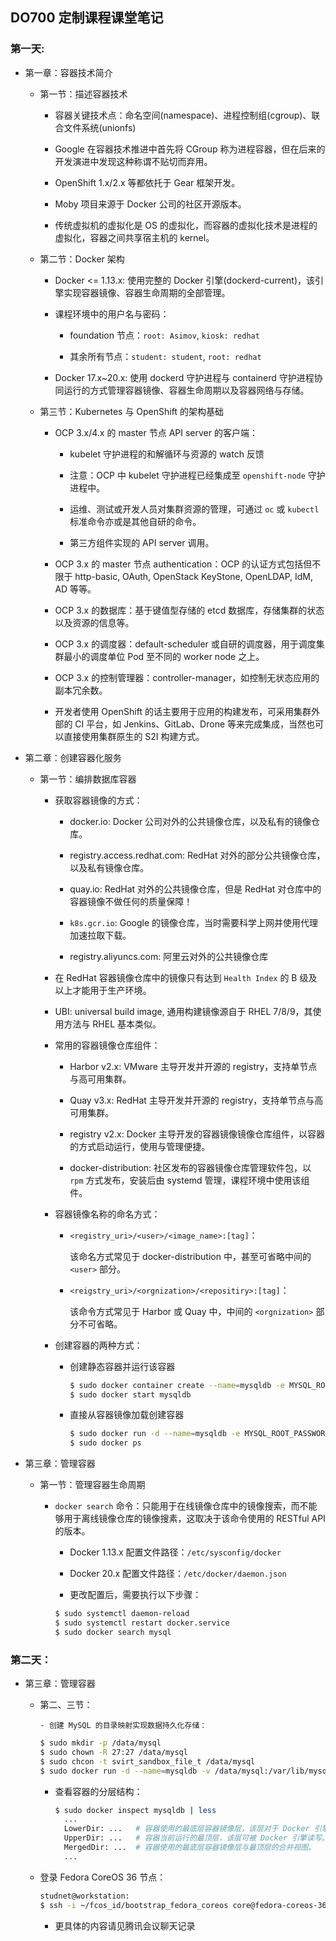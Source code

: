 ## DO700 定制课程课堂笔记

### 第一天:

- 第一章：容器技术简介

  - 第一节：描述容器技术

    - 容器关键技术点：命名空间(namespace)、进程控制组(cgroup)、联合文件系统(unionfs)

    - Google 在容器技术推进中首先将 CGroup 称为进程容器，但在后来的开发演进中发现这种称谓不贴切而弃用。

    - OpenShift 1.x/2.x 等都依托于 Gear 框架开发。

    - Moby 项目来源于 Docker 公司的社区开源版本。

    - 传统虚拟机的虚拟化是 OS 的虚拟化，而容器的虚拟化技术是进程的虚拟化，容器之间共享宿主机的 kernel。

  - 第二节：Docker 架构

    - Docker <= 1.13.x: 使用完整的 Docker 引擎(dockerd-current)，该引擎实现容器镜像、容器生命周期的全部管理。

    - 课程环境中的用户名与密码：
				
      - foundation 节点：`root: Asimov`, `kiosk: redhat`

      - 其余所有节点：`student: student`, `root: redhat`
				
    - Docker 17.x~20.x: 使用 dockerd 守护进程与 containerd 守护进程协同运行的方式管理容器镜像、容器生命周期以及容器网络与存储。

  - 第三节：Kubernetes 与 OpenShift 的架构基础

    - OCP 3.x/4.x 的 master 节点 API server 的客户端：
		   
      - kubelet 守护进程的和解循环与资源的 watch 反馈

      - 注意：OCP 中 kubelet 守护进程已经集成至 `openshift-node` 守护进程中。

      - 运维、测试或开发人员对集群资源的管理，可通过 `oc` 或 `kubectl` 标准命令亦或是其他自研的命令。

      - 第三方组件实现的 API server 调用。

    - OCP 3.x 的 master 节点 authentication：OCP 的认证方式包括但不限于 http-basic, OAuth, OpenStack KeyStone, OpenLDAP, IdM, AD 等等。

    - OCP 3.x 的数据库：基于键值型存储的 etcd 数据库，存储集群的状态以及资源的信息等。

    - OCP 3.x 的调度器：default-scheduler 或自研的调度器，用于调度集群最小的调度单位 Pod 至不同的 worker node 之上。

    - OCP 3.x 的控制管理器：controller-manager，如控制无状态应用的副本冗余数。

    - 开发者使用 OpenShift 的话主要用于应用的构建发布，可采用集群外部的 CI 平台，如 Jenkins、GitLab、Drone 等来完成集成，当然也可以直接使用集群原生的 S2I 构建方式。

- 第二章：创建容器化服务

  - 第一节：编排数据库容器

    - 获取容器镜像的方式：

      - docker.io: Docker 公司对外的公共镜像仓库，以及私有的镜像仓库。

      - registry.access.redhat.com: RedHat 对外的部分公共镜像仓库，以及私有镜像仓库。

      - quay.io: RedHat 对外的公共镜像仓库，但是 RedHat 对仓库中的容器镜像不做任何的质量保障！

      - `k8s.gcr.io`: Google 的镜像仓库，当时需要科学上网并使用代理加速拉取下载。

      - registry.aliyuncs.com: 阿里云对外的公共镜像仓库

    - 在 RedHat 容器镜像仓库中的镜像只有达到 `Health Index` 的 B 级及以上才能用于生产环境。

    - UBI: universal build image, 通用构建镜像源自于 RHEL 7/8/9，其使用方法与 RHEL 基本类似。

    - 常用的容器镜像仓库组件：

      - Harbor v2.x: VMware 主导开发并开源的 registry，支持单节点与高可用集群。

      - Quay v3.x: RedHat 主导开发并开源的 registry，支持单节点与高可用集群。

      - registry v2.x: Docker 主导开发的容器镜像镜像仓库组件，以容器的方式启动运行，使用与管理便捷。

      - docker-distribution: 社区发布的容器镜像仓库管理软件包，以 `rpm` 方式发布，安装后由 systemd 管理，课程环境中使用该组件。

    - 容器镜像名称的命名方式：

      - `<registry_uri>/<user>/<image_name>:[tag]`：
      
        该命名方式常见于 docker-distribution 中，甚至可省略中间的 `<user>` 部分。

      - `<reigstry_uri>/<orgnization>/<repositiry>:[tag]`：
      
        该命令方式常见于 Harbor 或 Quay 中，中间的 `<orgnization>` 部分不可省略。

    - 创建容器的两种方式：

      - 创建静态容器并运行该容器

        ```bash
        $ sudo docker container create --name=mysqldb -e MYSQL_ROOT_PASSWORD=redhat registry.lab.example.com/rhscl/mysql-56-rhel7:latest
        $ sudo docker start mysqldb
        ```

      - 直接从容器镜像加载创建容器

        ```bash
        $ sudo docker run -d --name=mysqldb -e MYSQL_ROOT_PASSWORD=redhat registry.lab.example.com/rhscl/mysql-56-rhel7:latest
        $ sudo docker ps
        ```

- 第三章：管理容器

  - 第一节：管理容器生命周期

    - `docker search` 命令：只能用于在线镜像仓库中的镜像搜索，而不能够用于离线镜像仓库的镜像搜素，这取决于该命令使用的 RESTful API 的版本。

		- Docker 1.13.x 配置文件路径：`/etc/sysconfig/docker`

		- Docker 20.x 配置文件路径：`/etc/docker/daemon.json`

		- 更改配置后，需要执行以下步骤：

      ```bash
      $ sudo systemctl daemon-reload
      $ sudo systemctl restart docker.service
      $ sudo docker search mysql
      ```

### 第二天：

- 第三章：管理容器

  - 第二、三节：

		- 创建 MySQL 的目录映射实现数据持久化存储：

      ```bash
      $ sudo mkdir -p /data/mysql
      $ sudo chown -R 27:27 /data/mysql
      $ sudo chcon -t svirt_sandbox_file_t /data/mysql
      $ sudo docker run -d --name=mysqldb -v /data/mysql:/var/lib/mysql/data -p 3306:3306 registry.lab.example.com/rhscl/mysql-56-rhel7:latest
      ```

    - 查看容器的分层结构：

      ```bash
      $ sudo docker inspect mysqldb | less
        ...
        LowerDir: ...   # 容器使用的最底层容器镜像层，该层对于 Docker 引擎而言是只读层。
        UpperDir: ...   # 容器当前运行的最顶层，该层可被 Docker 引擎读写。
        MergedDir: ...  # 容器使用的最底层容器镜像层与最顶层的合并视图。
        ...
      ```
 
  - 登录 Fedora CoreOS 36 节点：

    ```bash
    studnet@workstation:
    $ ssh -i ~/fcos_id/bootstrap_fedora_coreos core@fedora-coreos-36
    ```

	- 更具体的内容请见腾讯会议聊天记录


